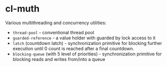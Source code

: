 # cl-muth

Various multithreading and concurrency utilities:

* `thread-pool` - conventional thread pool
* `guarded-reference` - a value holder with guarded by lock access to it
* `latch` (countdown latch) - synchronization primitive for blocking further execution until 0
  count is reached after a final countdown.
* `blocking-queue` (with 5 level of priorities) - synchronization primitive for blocking reads
  and writes from/into a queue

